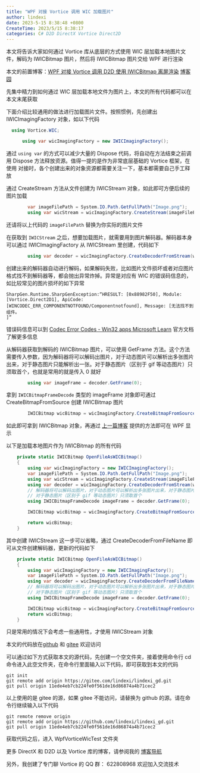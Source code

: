 ```yaml
---
title: "WPF 对接 Vortice 调用 WIC 加载图片"
author: lindexi
date: 2023-5-15 8:38:48 +0800
CreateTime: 2023/5/15 8:38:17
categories: C# D2D DirectX Vortice Direct2D
---
```


本文将告诉大家如何通过 Vortice 库从底层的方式使用 WIC 层加载本地图片文件，解码为 IWICBitmap 图片，然后将 IWICBitmap 图片交给 WPF 进行渲染

<!--more-->


<!-- CreateTime:2023/5/15 8:38:17 -->


<!-- 标签：C#,D2D,DirectX,Vortice,Direct2D, -->
<!-- 博客 -->
<!-- 发布 -->

本文的前置博客：[WPF 对接 Vortice 调用 D2D 使用 IWICBitmap 离屏渲染](https://blog.lindexi.com/post/WPF-%E5%AF%B9%E6%8E%A5-Vortice-%E8%B0%83%E7%94%A8-D2D-%E4%BD%BF%E7%94%A8-IWICBitmap-%E7%A6%BB%E5%B1%8F%E6%B8%B2%E6%9F%93.html ) [博客园](https://www.cnblogs.com/lindexi/p/16774416.html )

先集中精力到如何通过 WIC 层加载本地文件为图片上，本文的所有代码都可以在本文末尾获取

下面介绍比较通用的做法进行加载图片文件。按照惯例，先创建出 IWICImagingFactory 对象，如以下代码

```csharp
  using Vortice.WIC;

      using var wicImagingFactory = new IWICImagingFactory();
```

通过 `using var` 的方式可以减少大量的 Dispose 代码，将自动在方法结束之前调用 Dispose 方法释放资源。值得一提的是作为非常底层基础的 Vortice 框架，在使用 对接时，各个创建出来的对象资源都需要关注一下，基本都需要自己手工释放

通过 CreateStream 方法从文件创建为 IWICStream 对象，如此即可方便后续的图片加载

```csharp
        var imageFilePath = System.IO.Path.GetFullPath("Image.png");
        using var wicStream = wicImagingFactory.CreateStream(imageFilePath, FileAccess.Read);
```

还请将以上代码的 `imageFilePath` 替换为你实际的图片文件

在获取到 `IWICStream` 之后，想要加载图片，就需要用到图片解码器。解码器本身可以通过 IWICImagingFactory 从 IWICStream 里创建，代码如下

```csharp
        using var decoder = wicImagingFactory.CreateDecoderFromStream(wicStream, DecodeOptions.CacheOnLoad/*参数和 WPF 一样*/);
```

创建出来的解码器自动进行解码，如果解码失败，比如图片文件损坏或者对应图片格式找不到解码器等，都会抛出异常炸掉。异常是对应有 WIC 的错误码信息的，如比较常见的图片损坏的如下异常

```
SharpGen.Runtime.SharpGenException:“HRESULT: [0x88982F50], Module: [Vortice.Direct2D1], ApiCode: [WINCODEC_ERR_COMPONENTNOTFOUND/Componentnotfound], Message: [无法找不到组件。
]”
```

错误码信息可以到 [Codec Error Codes - Win32 apps Microsoft Learn](https://learn.microsoft.com/en-us/windows/win32/wic/-wic-codec-error-codes) 官方文档了解更多信息

从解码器获取到解码的 IWICBitmap 图片，可以使用 GetFrame 方法。这个方法需要传入参数，因为解码器将可以解码出图片，对于动态图片可以解析出多张图片出来，对于静态图片只能解析出一张。对于静态图片（区别于 gif 等动态图片）只须取首个，也就是常用的就是传入 0 就好

```csharp
        using var imageFrame = decoder.GetFrame(0);
```

拿到 `IWICBitmapFrameDecode` 类型的 imageFrame 对象即可通过 CreateBitmapFromSource 创建 IWICBitmap 图片

```csharp
        IWICBitmap wicBitmap = wicImagingFactory.CreateBitmapFromSource(imageFrame, BitmapCreateCacheOption.CacheOnLoad);
```

如此即可拿到 IWICBitmap 对象，再通过 [上一篇博客](https://blog.lindexi.com/post/WPF-%E5%AF%B9%E6%8E%A5-Vortice-%E8%B0%83%E7%94%A8-D2D-%E4%BD%BF%E7%94%A8-IWICBitmap-%E7%A6%BB%E5%B1%8F%E6%B8%B2%E6%9F%93.html ) 提供的方法即可在 WPF 显示

以下是加载本地图片作为 IWICBitmap 的所有代码

```csharp
    private static IWICBitmap OpenFileAsWICBitmap()
    {
        using var wicImagingFactory = new IWICImagingFactory();
        var imageFilePath = System.IO.Path.GetFullPath("Image.png");
        using var wicStream = wicImagingFactory.CreateStream(imageFilePath, FileAccess.Read);
        using var decoder = wicImagingFactory.CreateDecoderFromStream(wicStream, DecodeOptions.CacheOnLoad/*参数和 WPF 一样*/);
        // 解码器将可以解码出图片，对于动态图片可以解析出多张图片出来，对于静态图片只能解析出一张
        // 对于静态图片（区别于 gif 等动态图片）只须取首个
        using IWICBitmapFrameDecode imageFrame = decoder.GetFrame(0);

        IWICBitmap wicBitmap = wicImagingFactory.CreateBitmapFromSource(imageFrame, BitmapCreateCacheOption.NoCache);

        return wicBitmap;
    }
```

其中创建 IWICStream 这一步可以省略，通过 CreateDecoderFromFileName 即可从文件创建解码器，更新的代码如下

```csharp
    private static IWICBitmap OpenFileAsWICBitmap()
    {
        using var wicImagingFactory = new IWICImagingFactory();
        var imageFilePath = System.IO.Path.GetFullPath("Image.png");
        using var decoder = wicImagingFactory.CreateDecoderFromFileName(imageFilePath);
        // 解码器将可以解码出图片，对于动态图片可以解析出多张图片出来，对于静态图片只能解析出一张
        // 对于静态图片（区别于 gif 等动态图片）只须取首个
        using IWICBitmapFrameDecode imageFrame = decoder.GetFrame(0);

        IWICBitmap wicBitmap = wicImagingFactory.CreateBitmapFromSource(imageFrame, BitmapCreateCacheOption.NoCache);
        return wicBitmap;
    }
```

只是常用的情况下会考虑一些通用性，才使用 IWICStream 对象

本文的代码放在[github](https://github.com/lindexi/lindexi_gd/tree/11ede4eb7cb224fe0f561de16d86874a4b71cec2/WpfVorticeWicTest) 和 [gitee](https://gitee.com/lindexi/lindexi_gd/tree/11ede4eb7cb224fe0f561de16d86874a4b71cec2/WpfVorticeWicTest) 欢迎访问

可以通过如下方式获取本文的源代码，先创建一个空文件夹，接着使用命令行 cd 命令进入此空文件夹，在命令行里面输入以下代码，即可获取到本文的代码

```
git init
git remote add origin https://gitee.com/lindexi/lindexi_gd.git
git pull origin 11ede4eb7cb224fe0f561de16d86874a4b71cec2
```

以上使用的是 gitee 的源，如果 gitee 不能访问，请替换为 github 的源。请在命令行继续输入以下代码

```
git remote remove origin
git remote add origin https://github.com/lindexi/lindexi_gd.git
git pull origin 11ede4eb7cb224fe0f561de16d86874a4b71cec2
```

获取代码之后，进入 WpfVorticeWicTest 文件夹

更多 DirectX 和 D2D 以及 Vortice 库的博客，请参阅我的 [博客导航](https://blog.lindexi.com/post/%E5%8D%9A%E5%AE%A2%E5%AF%BC%E8%88%AA.html )

另外，我创建了专门聊 Vortice 的 QQ 群： 622808968 欢迎加入交流技术
